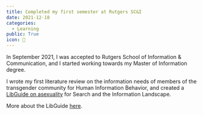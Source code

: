 ```yaml
---
title: Completed my first semester at Rutgers SC&I
date: 2021-12-18
categories:
  - Learning
public: True
icon: 📓
---
```


In September 2021, I was accepted to Rutgers School of Information & Communication, and I started working towards my Master of Information degree. 

I wrote my first literature review on the information needs of members of the transgender community for Human Information Behavior, and created a [LibGuide on asexuality](https://comminfo.libguides.com/530-91-asexuality-basics) for Search and the Information Landscape. 

More about the LibGuide [here](/../projects/asexuality-basics/).